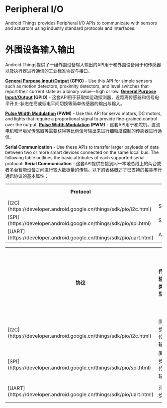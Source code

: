 # Peripheral I/O
Android Things provides Peripheral I/O APIs to communicate with sensors and actuators using industry standard protocols and interfaces.

# 外围设备输入输出
Android Things提供了一组外围设备输入输出的API用于和外围设备用于和传感器以及执行器进行通信的工业标准协议与接口。

**[General Purpose Input/Output](https://developer.android.google.cn/things/sdk/pio/gpio.html) (GPIO)** - Use this API for simple sensors such as motion detectors, proximity detectors, and level switches that report their current state as a binary value—high or low.
**[General Purpose Input/Output](https://developer.android.google.cn/things/sdk/pio/gpio.html) (GPIO)** - 这套API用于获取如运动探测器，近距离传感器和信号电平开关-状态在高或低电平间切换等简单传感器的输出与输入。

**[Pulse Width Modulation](https://developer.android.google.cn/things/sdk/pio/pwm.html) (PWM)** - Use this API for servo motors, DC motors, and lights that require a proportional signal to provide fine-grained control over the output.
**[Pulse Width Modulation](https://developer.android.google.cn/things/sdk/pio/pwm.html) (PWM)** - 这套API用于和舵机，直流电机和环境光传感器等需要获得等比例信号输出来进行细粒度控制的传感器进行通信。

**Serial Communication** - Use these APIs to transfer larger payloads of data between two or more smart devices connected on the same local bus. The following table outlines the basic attributes of each supported serial protocol:
**Serial Communication** - 这套API提供在接到同一本地总线上的两台或者多台智能设备之间进行较大数据量的传输。以下的表格概述了已支持的每类串行通讯协议的基本属性：

<table>

<tbody>

<tr>

<th>Protocol</th>

<th>Transfer Type</th>

<th># of Wires</th>

<th># of Peripherals</th>

<th>Transfer Speed</th>

</tr>

<tr>

<td>[I2C](https://developer.android.google.cn/things/sdk/pio/i2c.html)</td>

<td>Synchronous</td>

<td>2</td>

<td>Up to 127</td>

<td>Low</td>

</tr>

<tr>

<td>[SPI](https://developer.android.google.cn/things/sdk/pio/spi.html)</td>

<td>Synchronous</td>

<td>4+</td>

<td>Unlimited</td>

<td>High</td>

</tr>

<tr>

<td>[UART](https://developer.android.google.cn/things/sdk/pio/uart.html)</td>

<td>Asynchronous</td>

<td>2 or 4</td>

<td>1</td>

<td>Medium</td>

</tr>

</tbody>

</table>
<table>

<tbody>

<tr>

<th>协议</th>

<th>传输类型</th>

<th># 所需接线数量</th>

<th># 可连接外围设备数量 </th>

<th>传输速度</th>

</tr>

<tr>

<td>[I2C](https://developer.android.google.cn/things/sdk/pio/i2c.html)</td>

<td>同步传输</td>

<td>2</td>

<td>多至 127</td>

<td>低</td>

</tr>

<tr>

<td>[SPI](https://developer.android.google.cn/things/sdk/pio/spi.html)</td>

<td>同步传输</td>

<td>4+</td>

<td>无限量</td>

<td>高</td>

</tr>

<tr>

<td>[UART](https://developer.android.google.cn/things/sdk/pio/uart.html)</td>

<td>异步</td>

<td>2 或 4</td>

<td>1</td>

<td>中</td>
</tr>

</tbody>

</table>

